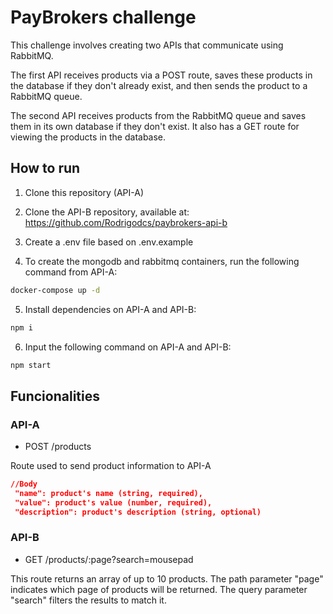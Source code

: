 # PayBrokers challenge

This challenge involves creating two APIs that communicate using RabbitMQ.

The first API receives products via a POST route, saves these products in the database if they don't already exist, and then sends the product to a RabbitMQ queue.

The second API receives products from the RabbitMQ queue and saves them in its own database if they don't exist. It also has a GET route for viewing the products in the database.

## How to run

1. Clone this repository (API-A)

2. Clone the API-B repository, available at: https://github.com/Rodrigodcs/paybrokers-api-b

3. Create a .env file based on .env.example

4. To create the mongodb and rabbitmq containers, run the following command from API-A:
```bash
docker-compose up -d
```

5. Install dependencies on API-A and API-B:
```bash
npm i
```

6. Input the following command on API-A and API-B:
```bash
npm start
```

## Funcionalities

### API-A
 - POST /products

 Route used to send product information to API-A
 
 ```json
//Body
  "name": product's name (string, required),
  "value": product's value (number, required),
  "description": product's description (string, optional)
```

### API-B
 - GET /products/:page?search=mousepad

This route returns an array of up to 10 products.
The path parameter "page" indicates which page of products will be returned.
The query parameter "search" filters the results to match it.
